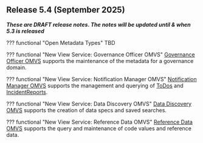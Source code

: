 <!-- SPDX-License-Identifier: CC-BY-4.0 -->
<!-- Copyright Contributors to the Egeria project. -->

## Release 5.4 (September 2025)

_**These are DRAFT release notes.  The notes will be updated until & when 5.3 is released**_

??? functional "Open Metadata Types"
    TBD

??? functional "New View Service: Governance Officer OMVS"
    [Governance Officer OMVS](/services/omvs/governance-officer/overview) supports the maintenance of the metadata for a governance domain.

??? functional "New View Service: Notification Manager OMVS"
    [Notification Manager OMVS](/services/omvs/notification-manager/overview) supports the management and querying of [ToDos](/concepts/to-do) and [IncidentReports](/concepts/incident-report).

??? functional "New View Service: Data Discovery OMVS"
    [Data Discovery OMVS](/services/omvs/data-discovery/overview) supports the creation of data specs and saved searches.

??? functional "New View Service: Reference Data OMVS"
    [Reference Data OMVS](/services/omvs/reference-data/overview) supports the query and maintenance of code values and reference data.
